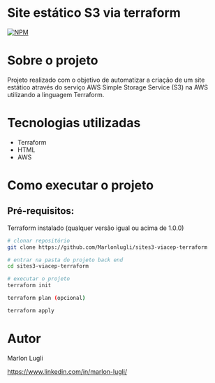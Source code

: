 # Site estático S3 via terraform
[![NPM](https://img.shields.io/npm/l/react)](https://github.com/Marlonlugli/sites3-viacep-terraform/edit/main/LICENSE) 

# Sobre o projeto

Projeto realizado com o objetivo de automatizar a criação de um site estático através do serviço AWS Simple Storage Service (S3) na AWS utilizando a linguagem Terraform.

# Tecnologias utilizadas
- Terraform
- HTML
- AWS

# Como executar o projeto

## Pré-requisitos:
Terraform instalado (qualquer versão igual ou acima de 1.0.0)

```bash
# clonar repositório
git clone https://github.com/Marlonlugli/sites3-viacep-terraform

# entrar na pasta do projeto back end
cd sites3-viacep-terraform

# executar o projeto
terraform init

terraform plan (opcional)

terraform apply
```


# Autor

Marlon Lugli

https://www.linkedin.com/in/marlon-lugli/
